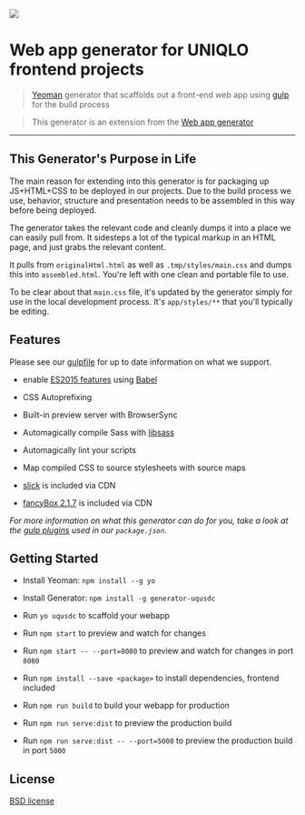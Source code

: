 [<img src="https://source.unsplash.com/random/1280x300">](unsplash/random)
# Web app generator for UNIQLO frontend projects

> [Yeoman](http://yeoman.io) generator that scaffolds out a front-end web app using [gulp](http://gulpjs.com/) for the build process

> This generator is an extension from the [Web app generator](https://github.com/yeoman/generator-webapp)

---

## This Generator's Purpose in Life
The main reason for extending into this generator is for packaging up JS+HTML+CSS to be deployed in our projects. Due to the build process we use, behavior, structure and presentation needs to be assembled in this way before being deployed.

The generator takes the relevant code and cleanly dumps it into a place we can easily pull from. It sidesteps a lot of the typical markup in an HTML page, and just grabs the relevant content.

It pulls from `originalHtml.html` as well as `.tmp/styles/main.css` and dumps this into `assembled.html`. You're left with one clean and portable file to use.

To be clear about that `main.css` file, it's updated by the generator simply for use in the local development process. It's `app/styles/**` that you'll typically be editing.



## Features

Please see our [gulpfile](app/templates/gulpfile.js) for up to date information on what we support.

- enable [ES2015 features](https://babeljs.io/docs/learn-es2015/) using [Babel](https://babeljs.io)

* CSS Autoprefixing

- Built-in preview server with BrowserSync

* Automagically compile Sass with [libsass](http://libsass.org)

- Automagically lint your scripts

- Map compiled CSS to source stylesheets with source maps

- [slick](https://kenwheeler.github.io/slick/) is included via CDN

- [fancyBox 2.1.7](https://fancyapps.com/fancybox/) is included via CDN

_For more information on what this generator can do for you, take a look at the [gulp plugins](app/templates/_package.json) used in our `package.json`._



## Getting Started

- Install Yeoman: `npm install --g yo`

- Install Generator: `npm install -g generator-uqusdc`

* Run `yo uqusdc` to scaffold your webapp

- Run `npm start` to preview and watch for changes

* Run `npm start -- --port=8080` to preview and watch for changes in port `8080`

- Run `npm install --save <package>` to install dependencies, frontend included

- Run `npm run build` to build your webapp for production

* Run `npm run serve:dist` to preview the production build

- Run `npm run serve:dist -- --port=5000` to preview the production build in port `5000`



## License

[BSD license](http://opensource.org/licenses/bsd-license.php)
